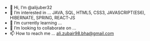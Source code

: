 - 👋 Hi, I’m @alijuber32
- 👀 I’m interested in ... JAVA, SQL, HTML5, CSS3, JAVASCRIPT(ES6), HIBERNATE, SPRING, REACT-JS
- 🌱 I’m currently learning ...
- 💞️ I’m looking to collaborate on ...
- 📫 How to reach me ... ali.zubair98.bha@gmail.com

<!---
alijuber32/alijuber32 is a ✨ special ✨ repository because its `README.md` (this file) appears on your GitHub profile.
You can click the Preview link to take a look at your changes.
--->
